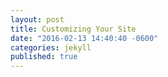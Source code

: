 ```yaml
---
layout: post
title: Customizing Your Site
date: "2016-02-13 14:40:40 -0600"
categories: jekyll
published: true
---
```


